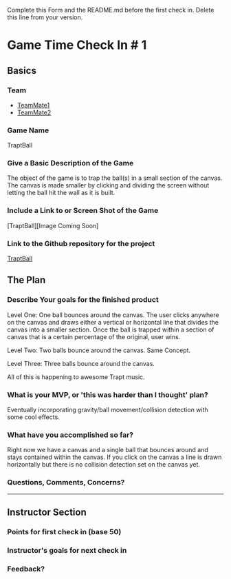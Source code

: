 Complete this Form and the README.md before the first check in. Delete this line from your version.

# Game Time Check In # 1

## Basics

### Team
- [TeamMate1](https://github.com/martensonbj)
- [TeamMate2](https://github.com/SteveOscar)

### Game Name

TraptBall

### Give a Basic Description of the Game

The object of the game is to trap the ball(s) in a small section of the canvas. The canvas is made smaller by clicking and dividing the screen without letting the ball hit the wall as it is built. 

### Include a Link to or Screen Shot of the Game

[TraptBall][Image Coming Soon]

### Link to the Github repository for the project
[TraptBall](https://github.com/SteveOscar/game_time)

## The Plan

### Describe Your goals for the finished product

Level One: One ball bounces around the canvas. The user clicks anywhere on the canvas and draws either a vertical or horizontal line that divides the canvas into a smaller section. Once the ball is trapped within a section of canvas that is a certain percentage of the original, user wins.

Level Two: Two balls bounce around the canvas. Same Concept. 

Level Three: Three balls bounce around the canvas.

All of this is happening to awesome Trapt music. 

### What is your MVP, or 'this was harder than I thought' plan?

Eventually incorporating gravity/ball movement/collision detection with some cool effects.

### What have you accomplished so far?

Right now we have a canvas and a single ball that bounces around and stays contained within the canvas. If you click on the canvas a line is drawn horizontally but there is no collision detection set on the canvas yet. 

### Questions, Comments, Concerns?

-----

## Instructor Section

### Points for first check in (base 50)

### Instructor's goals for next check in

### Feedback?
